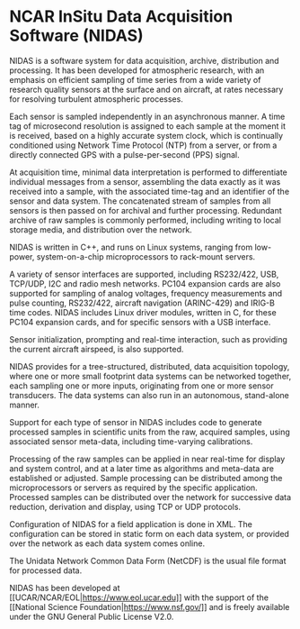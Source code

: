 # NCAR InSitu Data Acquisition Software (NIDAS)

NIDAS is a software system for data acquisition, archive, distribution and processing.
It has been developed for atmospheric research, with an emphasis on efficient sampling
of time series from a wide variety of research quality sensors at the surface and on aircraft,
at rates necessary for resolving turbulent atmospheric processes.

Each sensor is sampled independently in an asynchronous manner. A time tag
of microsecond resolution is assigned to each sample at the moment it is received,
based on a highly accurate system clock, which is continually conditioned using
Network Time Protocol (NTP) from a server, or from a directly
connected GPS with a pulse-per-second (PPS) signal.

At acquisition time, minimal data interpretation is performed to differentiate
individual messages from a sensor, assembling the data exactly as it was received
into a sample, with the associated time-tag and an identifier of the sensor
and data system.  The concatenated stream of samples from all sensors is then
passed on for archival and further processing. Redundant archive of raw samples
is commonly performed, including writing to local storage media, and distribution
over the network.

NIDAS is written in C++, and runs on Linux systems, ranging from low-power,
system-on-a-chip microprocessors to rack-mount servers.

A variety of sensor interfaces are supported, including RS232/422, USB,
TCP/UDP, I2C and radio mesh networks.  PC104 expansion cards are
also supported for sampling of analog voltages, frequency measurements and pulse
counting, RS232/422, aircraft navigation (ARINC-429) and IRIG-B time codes.
NIDAS includes Linux driver modules, written in C, for these PC104 expansion
cards, and for specific sensors with a USB interface.

Sensor initialization, prompting and real-time interaction, such as providing the
current aircraft airspeed, is also supported.

NIDAS provides for a tree-structured, distributed, data acquisition topology,
where one or more small footprint data systems can be networked together, each sampling 
one or more inputs, originating from one or more sensor transducers. The 
data systems can also run in an autonomous, stand-alone manner.

Support for each type of sensor in NIDAS includes code to generate processed
samples in scientific units from the raw, acquired samples, using associated
sensor meta-data, including time-varying calibrations.

Processing of the raw samples can be applied in near real-time for display and system control,
and at a later time as algorithms and meta-data are established or adjusted.
Sample processing can be distributed among the microprocessors or servers
as required by the specific application.  Processed samples can be distributed
over the network for successive data reduction, derivation and display,
using TCP or UDP protocols.

Configuration of NIDAS for a field application is done in XML. The configuration
can be stored in static form on each data system, or provided over the network
as each data system comes online.

The Unidata Network Common Data Form (NetCDF) is the usual file format for processed data.

NIDAS has been developed at [[UCAR/NCAR/EOL|https://www.eol.ucar.edu]] with the support of the [[National Science Foundation|https://www.nsf.gov/]] and is freely available under the GNU General Public License V2.0.